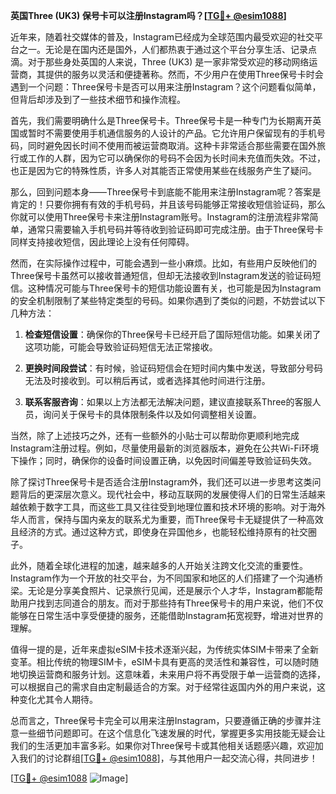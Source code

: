 **英国Three (UK3) 保号卡可以注册Instagram吗？[[TG💪+ @esim1088](https://t.me/s/esim1088)]**

近年来，随着社交媒体的普及，Instagram已经成为全球范围内最受欢迎的社交平台之一。无论是在国内还是国外，人们都热衷于通过这个平台分享生活、记录点滴。对于那些身处英国的人来说，Three (UK3) 是一家非常受欢迎的移动网络运营商，其提供的服务以灵活和便捷著称。然而，不少用户在使用Three保号卡时会遇到一个问题：Three保号卡是否可以用来注册Instagram？这个问题看似简单，但背后却涉及到了一些技术细节和操作流程。

首先，我们需要明确什么是Three保号卡。Three保号卡是一种专门为长期离开英国或暂时不需要使用手机通信服务的人设计的产品。它允许用户保留现有的手机号码，同时避免因长时间不使用而被运营商取消。这种卡非常适合那些需要在国外旅行或工作的人群，因为它可以确保你的号码不会因为长时间未充值而失效。不过，也正是因为它的特殊性质，许多人对其能否正常使用某些在线服务产生了疑问。

那么，回到问题本身——Three保号卡到底能不能用来注册Instagram呢？答案是肯定的！只要你拥有有效的手机号码，并且该号码能够正常接收短信验证码，那么你就可以使用Three保号卡来注册Instagram账号。Instagram的注册流程非常简单，通常只需要输入手机号码并等待收到验证码即可完成注册。由于Three保号卡同样支持接收短信，因此理论上没有任何障碍。

然而，在实际操作过程中，可能会遇到一些小麻烦。比如，有些用户反映他们的Three保号卡虽然可以接收普通短信，但却无法接收到Instagram发送的验证码短信。这种情况可能与Three保号卡的短信功能设置有关，也可能是因为Instagram的安全机制限制了某些特定类型的号码。如果你遇到了类似的问题，不妨尝试以下几种方法：

1. **检查短信设置**：确保你的Three保号卡已经开启了国际短信功能。如果关闭了这项功能，可能会导致验证码短信无法正常接收。
   
2. **更换时间段尝试**：有时候，验证码短信会在短时间内集中发送，导致部分号码无法及时接收到。可以稍后再试，或者选择其他时间进行注册。

3. **联系客服咨询**：如果以上方法都无法解决问题，建议直接联系Three的客服人员，询问关于保号卡的具体限制条件以及如何调整相关设置。

当然，除了上述技巧之外，还有一些额外的小贴士可以帮助你更顺利地完成Instagram注册过程。例如，尽量使用最新的浏览器版本，避免在公共Wi-Fi环境下操作；同时，确保你的设备时间设置正确，以免因时间偏差导致验证码失效。

除了探讨Three保号卡是否适合注册Instagram外，我们还可以进一步思考这类问题背后的更深层次意义。现代社会中，移动互联网的发展使得人们的日常生活越来越依赖于数字工具，而这些工具又往往受到地理位置和技术环境的影响。对于海外华人而言，保持与国内亲友的联系尤为重要，而Three保号卡无疑提供了一种高效且经济的方式。通过这种方式，即使身在异国他乡，也能轻松维持原有的社交圈子。

此外，随着全球化进程的加速，越来越多的人开始关注跨文化交流的重要性。Instagram作为一个开放的社交平台，为不同国家和地区的人们搭建了一个沟通桥梁。无论是分享美食照片、记录旅行见闻，还是展示个人才华，Instagram都能帮助用户找到志同道合的朋友。而对于那些持有Three保号卡的用户来说，他们不仅能够在日常生活中享受便捷的服务，还能借助Instagram拓宽视野，增进对世界的理解。

值得一提的是，近年来虚拟eSIM卡技术逐渐兴起，为传统实体SIM卡带来了全新变革。相比传统的物理SIM卡，eSIM卡具有更高的灵活性和兼容性，可以随时随地切换运营商和服务计划。这意味着，未来用户将不再受限于单一运营商的选择，可以根据自己的需求自由定制最适合的方案。对于经常往返国内外的用户来说，这种变化尤其令人期待。

总而言之，Three保号卡完全可以用来注册Instagram，只要遵循正确的步骤并注意一些细节问题即可。在这个信息化飞速发展的时代，掌握更多实用技能无疑会让我们的生活更加丰富多彩。如果你对Three保号卡或其他相关话题感兴趣，欢迎加入我们的讨论群组[[TG💪+ @esim1088](https://t.me/s/esim1088)]，与其他用户一起交流心得，共同进步！

[[TG💪+ @esim1088](https://t.me/s/esim1088) ![Image](https://i.postimg.cc/4NQfJmqS/Snipaste-2025-05-13-00-14-12.png)]